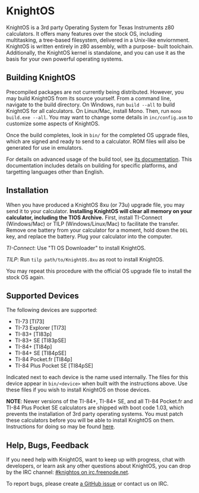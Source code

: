 # KnightOS

KnightOS is a 3rd party Operating System for Texas Instruments z80 calculators. It offers
many features over the stock OS, including multitasking, a tree-based filesystem, delivered
in a Unix-like enviornment. KnightOS is written entirely in z80 assembly, with a purpose-
built toolchain. Additionally, the KnightOS kernel is standalone, and you can use it as the
basis for your own powerful operating systems.

## Building KnightOS

Precompiled packages are not currently being distributed. However, you may build KnightOS from
its source yourself. From a command line, navigate to the build directory. On Windows, run
`build --all` to build KnightOS for all calculators. On Linux/Mac, install Mono. Then, run
`mono build.exe --all`. You may want to change some details in `inc/config.asm` to customize
some aspects of KnightOS.

Once the build completes, look in `bin/` for the completed OS upgrade files, which are signed
and ready to send to a calculator. ROM files will also be generated for use in emulators.

For details on advanced usage of the build tool, see
[its documentation](https://github.com/KnightSoft/KnightOS/blob/master/docs/build/build-tool.md).
This documentation includes details on building for specific platforms, and targetting
languages other than English.

## Installation

When you have produced a KnightOS 8xu (or 73u) upgrade file, you may send it to your calculator.
**Installing KnightOS will clear all memory on your calculator, including the TIOS Archive.**
First, install TI-Connect (Windows/Mac) or TILP (Windows/Linux/Mac) to facilitate the transfer.
Remove one battery from your calculator for a moment, hold down the `DEL` key, and replace the
battery. Plug your calculator into the computer.

*TI-Connect*: Use "TI OS Downloader" to install KnightOS.

*TILP*: Run `tilp path/to/KnightOS.8xu` as root to install KnightOS.

You may repeat this procedure with the official OS upgrade file to install the stock OS again.

## Supported Devices

The following devices are supported:

* TI-73 [TI73]
* TI-73 Explorer [TI73]
* TI-83+ [TI83p]
* TI-83+ SE [TI83pSE]
* TI-84+ [TI84p]
* TI-84+ SE [TI84pSE]
* TI-84 Pocket.fr [TI84p]
* TI-84 Plus Pocket SE [TI84pSE]

Indicated next to each device is the name used internally. The files for this device appear in
`bin/<device>` when built with the instructions above. Use these files if you wish to install
KnightOS on those devices.

**NOTE**: Newer versions of the TI-84+, TI-84+ SE, and all TI-84 Pocket.fr and TI-84 Plus Pocket SE
calculators are shipped with boot code 1.03, which prevents the installation of 3rd party operating
systems. You must patch these calculators before you will be able to install KnightOS on them.
Instructions for doing so may be found [here](https://github.com/KnightSoft/KnightOS/tree/master/boot-patch).

## Help, Bugs, Feedback

If you need help with KnightOS, want to keep up with progress, chat with developers, or learn
ask any other questions about KnightOS, you can drop by the IRC channel: [#knightos on
irc.freenode.net](http://webchat.freenode.net/?channels=knightos).

To report bugs, please create [a GitHub issue](https://github.com/KnightOS/KnightOS/issues/new)
or contact us on IRC.
